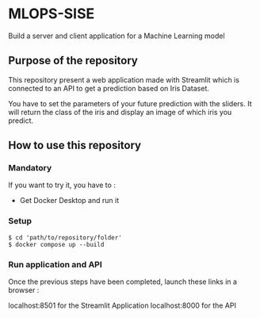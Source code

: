 # MLOPS-SISE
Build a server and client application for a Machine Learning model

## Purpose of the repository

This repository present a web application made with Streamlit which is connected to an API to get a prediction based on Iris Dataset.

You have to set the parameters of your future prediction with the sliders. 
It will return the class of the iris and display an image of which iris you predict.

## How to use this repository

### Mandatory
If you want to try it, you have to :

* Get Docker Desktop and run it

### Setup 

```
$ cd 'path/to/repository/folder'
$ docker compose up --build
```

### Run application and API

Once the previous steps have been completed, launch these links in a browser : 

localhost:8501 for the Streamlit Application
localhost:8000 for the API
